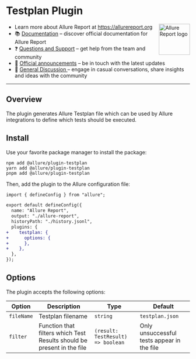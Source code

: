 # Testplan Plugin

[<img src="https://allurereport.org/public/img/allure-report.svg" height="85px" alt="Allure Report logo" align="right" />](https://allurereport.org "Allure Report")

- Learn more about Allure Report at https://allurereport.org
- 📚 [Documentation](https://allurereport.org/docs/) – discover official documentation for Allure Report
- ❓ [Questions and Support](https://github.com/orgs/allure-framework/discussions/categories/questions-support) – get help from the team and community
- 📢 [Official announcements](https://github.com/orgs/allure-framework/discussions/categories/announcements) – be in touch with the latest updates
- 💬 [General Discussion ](https://github.com/orgs/allure-framework/discussions/categories/general-discussion) – engage in casual conversations, share insights and ideas with the community

---

## Overview

The plugin generates Allure Testplan file which can be used by Allure integrations to define which tests should be executed.

## Install

Use your favorite package manager to install the package:

```shell
npm add @allure/plugin-testplan
yarn add @allure/plugin-testplan
pnpm add @allure/plugin-testplan
```

Then, add the plugin to the Allure configuration file:

```diff
import { defineConfig } from "allure";

export default defineConfig({
  name: "Allure Report",
  output: "./allure-report",
  historyPath: "./history.jsonl",
  plugins: {
+    testplan: {
+      options: {
+      },
+    },
  },
});
```

## Options

The plugin accepts the following options:

| Option     | Description                                                            | Type                              | Default                                    |
|------------|------------------------------------------------------------------------|-----------------------------------|--------------------------------------------|
| `fileName` | Testplan filename                                                      | `string`                          | `testplan.json`                            |
| `filter`   | Function that filters which Test Results should be present in the file | `(result: TestResult) => boolean` | Only unsuccessful tests appear in the file |
